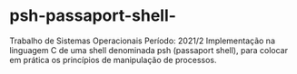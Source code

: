 # psh-passaport-shell-
Trabalho de Sistemas Operacionais
Período: 2021/2
Implementação na linguagem C de uma shell denominada psh (passaport shell), para colocar em prática os princípios de manipulação de processos.
